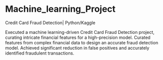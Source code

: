 # Machine_learning_Project
Credit Card Fraud Detection| Python/Kaggle 

Executed a machine learning-driven Credit Card Fraud Detection project, curating intricate financial features for a  high-precision model. Curated features from complex financial data to design an accurate fraud detection model. Achieved significant reduction in false positives and accurately identified fraudulent transactions.  
